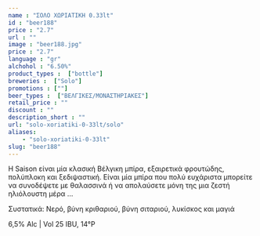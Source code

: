 ```yaml
---
name : "ΣΟΛΟ ΧΩΡΙΑΤΙΚΗ 0.33lt"
id : "beer188"
price : "2.7"
url : ""
image : "beer188.jpg"
price : "2.7"
language : "gr"
alchohol : "6.50%"
product_types :  ["bottle"]
breweries :  ["Solo"]
promotions : [""]
beer_types :  ["ΒΕΛΓΙΚΕΣ/ΜΟΝΑΣΤΗΡΙΑΚΕΣ"]
retail_price : ""
discount : ""
description_short : ""
url: "solo-xoriatiki-0-33lt/solo"
aliases: 
    - "solo-xoriatiki-0-33lt"
slug: "beer188"
---
```


Η Saison είναι μία κλασική Βέλγικη μπίρα, εξαιρετικά φρουτώδης, πολύπλοκη και ξεδιψαστική. Είναι μία μπίρα που πολύ ευχάριστα μπορείτε να συνοδέψετε με θαλασσινά ή να απολαύσετε μόνη της μια ζεστή ηλιόλουστη μέρα …

Συστατικά: Νερό, βύνη κριθαριού, βύνη σιταριού, λυκίσκος και μαγιά

6,5% Alc | Vol 25 IBU, 14°P